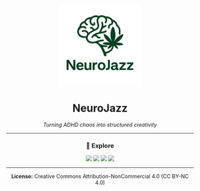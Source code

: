 <p align="center">
  <img src="https://raw.githubusercontent.com/charityfroggenhall/neurojazz/main/assets/logo.png" alt="NeuroJazz Logo" width="220"/>
</p>

<h1 align="center">NeuroJazz</h1>
<p align="center"><em>Turning ADHD chaos into structured creativity</em></p>

---

<div align="center">

### 🔗 Explore  
<a href="playbook.md" style="text-decoration:none;">
  <img src="https://img.shields.io/badge/Playbook-3C6E71?style=for-the-badge&logo=markdown&logoColor=white" />
</a>
<a href="../case-study/openai-essay.md" style="text-decoration:none;">
  <img src="https://img.shields.io/badge/Case_Study-284B63?style=for-the-badge" />
</a>
<a href="../research-threads/index.md" style="text-decoration:none;">
  <img src="https://img.shields.io/badge/Research_Threads-2A9D8F?style=for-the-badge" />
</a>
<a href="../templates" style="text-decoration:none;">
  <img src="https://img.shields.io/badge/Templates-8AB17D?style=for-the-badge" />
</a>

</div>

---

<p align="center"><strong>License:</strong> Creative Commons Attribution-NonCommercial 4.0 (CC BY-NC 4.0)</p>
